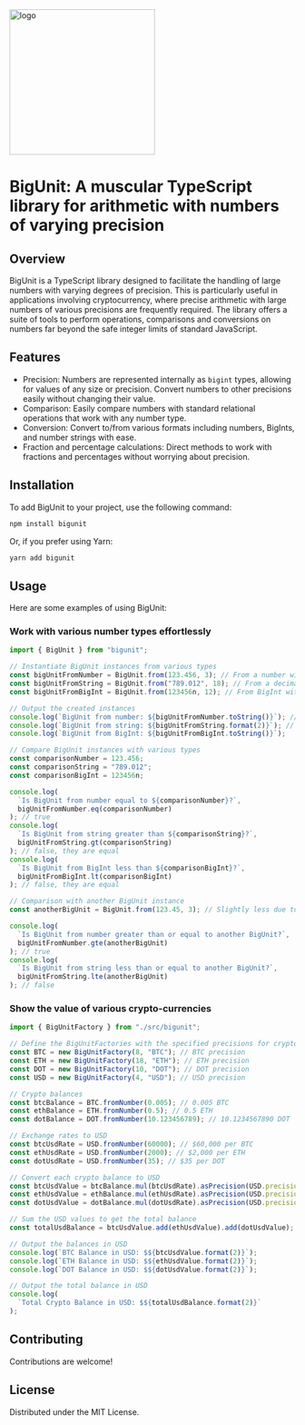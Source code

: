 <img width="256" alt="logo" src="https://github.com/bazmatic/bigunit/assets/1154619/83db1d5c-d955-4d41-ba7a-1e513e671a8b">

# BigUnit: A muscular TypeScript library for arithmetic with numbers of varying precision

## Overview

BigUnit is a TypeScript library designed to facilitate the handling of large numbers with varying degrees of precision. This is particularly useful in applications involving cryptocurrency, where precise arithmetic with large numbers of various precisions are frequently required. The library offers a suite of tools to perform operations, comparisons and conversions on numbers far beyond the safe integer limits of standard JavaScript.

## Features

- Precision: Numbers are represented internally as `bigint` types, allowing for values of any size or precision. Convert numbers to other precisions easily without changing their value.
- Comparison: Easily compare numbers with standard relational operations that work with any number type.
- Conversion: Convert to/from various formats including numbers, BigInts, and number strings with ease.
- Fraction and percentage calculations: Direct methods to work with fractions and percentages without worrying about precision.

## Installation

To add BigUnit to your project, use the following command:

```sh
npm install bigunit
```

Or, if you prefer using Yarn:

```sh
yarn add bigunit
```

## Usage

Here are some examples of using BigUnit:

### Work with various number types effortlessly

```typescript
import { BigUnit } from "bigunit";

// Instantiate BigUnit instances from various types
const bigUnitFromNumber = BigUnit.from(123.456, 3); // From a number with precision 3
const bigUnitFromString = BigUnit.from("789.012", 18); // From a decimal string with precision 18
const bigUnitFromBigInt = BigUnit.from(123456n, 12); // From BigInt with precision 12

// Output the created instances
console.log(`BigUnit from number: ${bigUnitFromNumber.toString()}`); // Format as a decimal number
console.log(`BigUnit from string: ${bigUnitFromString.format(2)}`); // Format as a string with 2 places after the decimal point
console.log(`BigUnit from BigInt: ${bigUnitFromBigInt.toString()}`);

// Compare BigUnit instances with various types
const comparisonNumber = 123.456;
const comparisonString = "789.012";
const comparisonBigInt = 123456n;

console.log(
  `Is BigUnit from number equal to ${comparisonNumber}?`,
  bigUnitFromNumber.eq(comparisonNumber)
); // true
console.log(
  `Is BigUnit from string greater than ${comparisonString}?`,
  bigUnitFromString.gt(comparisonString)
); // false, they are equal
console.log(
  `Is BigUnit from BigInt less than ${comparisonBigInt}?`,
  bigUnitFromBigInt.lt(comparisonBigInt)
); // false, they are equal

// Comparison with another BigUnit instance
const anotherBigUnit = BigUnit.from(123.45, 3); // Slightly less due to rounding at precision 3

console.log(
  `Is BigUnit from number greater than or equal to another BigUnit?`,
  bigUnitFromNumber.gte(anotherBigUnit)
); // true
console.log(
  `Is BigUnit from string less than or equal to another BigUnit?`,
  bigUnitFromString.lte(anotherBigUnit)
); // false
```

### Show the value of various crypto-currencies

```typescript
import { BigUnitFactory } from "./src/bigunit";

// Define the BigUnitFactories with the specified precisions for cryptocurrencies and USD
const BTC = new BigUnitFactory(8, "BTC"); // BTC precision
const ETH = new BigUnitFactory(18, "ETH"); // ETH precision
const DOT = new BigUnitFactory(10, "DOT"); // DOT precision
const USD = new BigUnitFactory(4, "USD"); // USD precision

// Crypto balances
const btcBalance = BTC.fromNumber(0.005); // 0.005 BTC
const ethBalance = ETH.fromNumber(0.5); // 0.5 ETH
const dotBalance = DOT.fromNumber(10.123456789); // 10.1234567890 DOT

// Exchange rates to USD
const btcUsdRate = USD.fromNumber(60000); // $60,000 per BTC
const ethUsdRate = USD.fromNumber(2000); // $2,000 per ETH
const dotUsdRate = USD.fromNumber(35); // $35 per DOT

// Convert each crypto balance to USD
const btcUsdValue = btcBalance.mul(btcUsdRate).asPrecision(USD.precision);
const ethUsdValue = ethBalance.mul(ethUsdRate).asPrecision(USD.precision);
const dotUsdValue = dotBalance.mul(dotUsdRate).asPrecision(USD.precision);

// Sum the USD values to get the total balance
const totalUsdBalance = btcUsdValue.add(ethUsdValue).add(dotUsdValue);

// Output the balances in USD
console.log(`BTC Balance in USD: $${btcUsdValue.format(2)}`);
console.log(`ETH Balance in USD: $${ethUsdValue.format(2)}`);
console.log(`DOT Balance in USD: $${dotUsdValue.format(2)}`);

// Output the total balance in USD
console.log(
  `Total Crypto Balance in USD: $${totalUsdBalance.format(2)}`
);
```

## Contributing

Contributions are welcome!

## License

Distributed under the MIT License.
